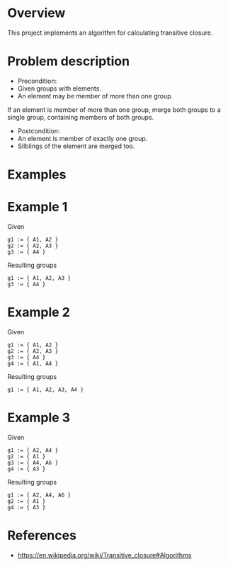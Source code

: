 # Overview 

This project implements an algorithm for calculating 
transitive closure.

# Problem description

* Precondition:
* Given groups with elements. 
* An element may be member of more than one group.

If an element is member of more than one group, merge both groups to
a single group, containing members of both groups.

* Postcondition:
* An element is member of exactly one group.
* Silblings of the element are merged too.


# Examples

# Example 1

Given 
```
g1 := { A1, A2 }
g2 := { A2, A3 }
g3 := { A4 }
```

Resulting groups
```
g1 := { A1, A2, A3 }
g3 := { A4 }
```

# Example 2

Given 
```
g1 := { A1, A2 }
g2 := { A2, A3 }
g3 := { A4 }
g4 := { A1, A4 }
```

Resulting groups
```
g1 := { A1, A2, A3, A4 }
```
# Example 3

Given 
```
g1 := { A2, A4 }
g2 := { A1 }
g3 := { A4, A6 }
g4 := { A3 }
```

Resulting groups
```
g1 := { A2, A4, A6 }
g2 := { A1 }
g4 := { A3 }
```
 
# References

* https://en.wikipedia.org/wiki/Transitive_closure#Algorithms

